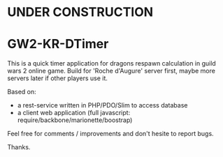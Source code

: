 UNDER CONSTRUCTION
==================

GW2-KR-DTimer
=============

This is a quick timer application for dragons respawn calculation in guild wars 2 online game.
Build for 'Roche d'Augure' server first, maybe more servers later if other players use it.

Based on:
- a rest-service written in PHP/PDO/Slim to access database
- a client web application (full javascript: require/backbone/marionette/boostrap)


Feel free for comments / improvements and don't hesite to report bugs.

Thanks.